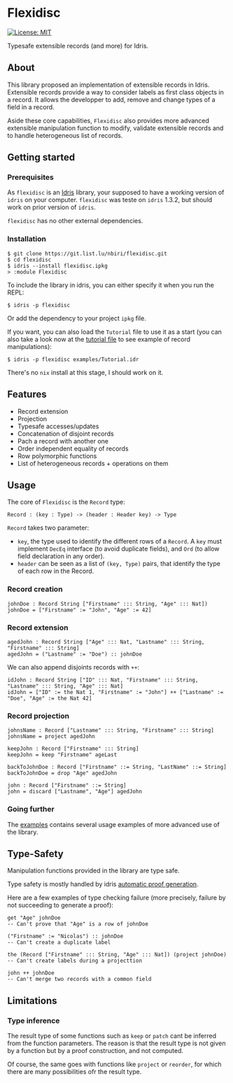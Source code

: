 # Flexidisc

[![License: MIT](https://img.shields.io/badge/License-MIT-blue.svg)](https://opensource.org/licenses/MIT)

Typesafe extensible records (and more) for Idris.

## About

This library proposed an implementation of extensible records in Idris.
Extensible records provide a way to consider labels as first class objects
in a record.
It allows the developper to add, remove and change types of a field in a
record.

Aside these core capabilities, `Flexidisc` also provides more advanced extensible
manipulation function to modify, validate extensible records and to handle
heterogeneous list of records.

## Getting started

### Prerequisites

As `flexidisc` is an [Idris](https://www.idris-lang.org) library, your supposed to have
a working version of `idris` on your computer.
`flexidisc` was teste on `idris` 1.3.2, but should work on prior version of `idris`.

`flexidisc` has no other external dependencies.

### Installation

```
$ git clone https://git.list.lu/nbiri/flexidisc.git
$ cd flexidisc
$ idris --install flexidisc.ipkg
> :module Flexidisc
```

To include the library in idris, you can either specify it when you run the REPL:

```
$ idris -p flexidisc
```

Or add the dependency to your project `ipkg` file.

If you want, you can also load the `Tutorial` file to use it as a start
(you can also take a look now at the [tutorial file] to see example of
record manipulations):

```
$ idris -p flexidisc examples/Tutorial.idr
```

There's no `nix` install at this stage, I should work on it.

## Features

- Record extension
- Projection
- Typesafe accesses/updates
- Concatenation of disjoint records
- Pach a record with another one
- Order independent equality of records
- Row polymorphic functions
- List of heterogeneous records + operations on them

## Usage

The core of `Flexidisc` is the `Record` type:

```
Record : (key : Type) -> (header : Header key) -> Type
```

`Record` takes two parameter:

- `key`, the type used to identify the different rows of a `Record`.
  A `key` must implement `DecEq` interface (to avoid duplicate fields),
  and `Ord` (to allow field declaration in any order).
- `header` can be seen as a list of `(key, Type)` pairs, that identify
  the type of each row in the Record.

### Record creation

```
johnDoe : Record String ["Firstname" ::: String, "Age" ::: Nat])
johnDoe = ["Firstname" := "John", "Age" := 42]
```

### Record extension

```
agedJohn : Record String ["Age" ::: Nat, "Lastname" ::: String, "Firstname" ::: String]
agedJohn = ("Lastname" := "Doe") :: johnDoe
```

We can also append disjoints records with `++`:

```
idJohn : Record String ["ID" ::: Nat, "Firstname" ::: String, "Lastname" ::: String, "Age" ::: Nat]
idJohn = ["ID" := the Nat 1, "Firstname" := "John"] ++ ["Lastname" := "Doe", "Age" := the Nat 42]
```

### Record projection

```
johnsName : Record ["Lastname" ::: String, "Firstname" ::: String]
johnsName = project agedJohn
```

```
keepJohn : Record ["Firstname" ::: String]
keepJohn = keep "Firstname" ageLast
```

```
backToJohnDoe : Record ["Firstname" ::= String, "LastName" ::= String]
backToJohnDoe = drop "Age" agedJohn
```

```
john : Record ["Firstname" ::= String]
john = discard ["Lastname", "Age"] agedJohn
```

### Going further

The [examples] contains several usage examples of more advanced use of the library.


## Type-Safety

Manipulation functions provided in the library are type safe.

Type safety is mostly handled by idris [automatic proof generation].

Here are a few examples of type checking failure
(more precisely, failure by not succeeding to generate a proof):

```
get "Age" johnDoe
-- Can't prove that "Age" is a row of johnDoe

("Firstname" := "Nicolas") :: johnDoe
-- Can't create a duplicate label

the (Record ["Firstname" ::: String, "Age" ::: Nat]) (project johnDoe)
-- Can't create labels during a projecttion

john ++ johnDoe
-- Can't merge two records with a common field
```

## Limitations

### Type inference

The result type of some functions such as `keep` or `patch` cant be inferred
from the function parameters.
The reason is that the result type is not given by a function but by a proof
construction, and not computed.

Of course, the same goes with functions like `project` or `reorder`, for which
there are many possibilities ofr the result type.


[tutorial file]: https://git.list.lu/nbiri/flexidisc/tree/master/examples/Tutorial.idr
[examples]: https://git.list.lu/nbiri/flexidisc/tree/master/examples
[automatic proof generation]: http://docs.idris-lang.org/en/latest/tutorial/miscellany.html#auto-implicit-arguments
